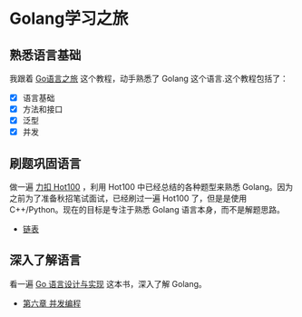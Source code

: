 # Golang学习之旅
## 熟悉语言基础
我跟着 [Go语言之旅](https://tour.go-zh.org/list) 这个教程，动手熟悉了 Golang 这个语言.这个教程包括了：
- [x] 语言基础
- [x] 方法和接口
- [x] 泛型
- [x] 并发

## 刷题巩固语言
做一遍 [力扣 Hot100](https://leetcode.cn/studyplan/top-100-liked/) ，利用 Hot100 中已经总结的各种题型来熟悉 Golang。因为之前为了准备秋招笔试面试，已经刷过一遍 Hot100 了，但是是使用 C++/Python。现在的目标是专注于熟悉 Golang 语言本身，而不是解题思路。

+ [链表](./hot100/linkedlist.md)

## 深入了解语言
看一遍 [Go 语言设计与实现](https://draven.co/golang/) 这本书，深入了解 Golang。

+ [第六章 并发编程](./go语言设计与实现/parallel_program.md)